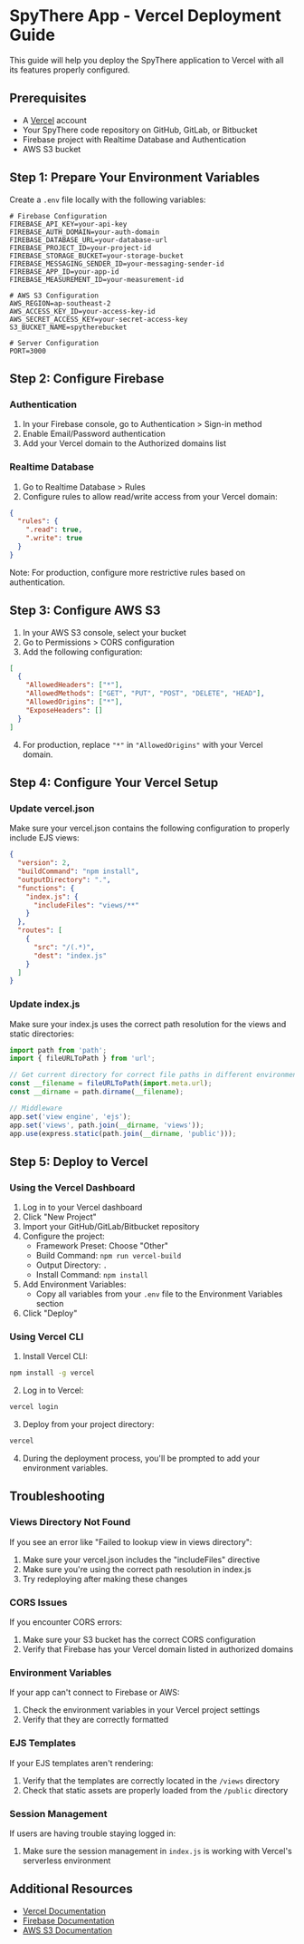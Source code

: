 # SpyThere App - Vercel Deployment Guide

This guide will help you deploy the SpyThere application to Vercel with all its features properly configured.

## Prerequisites

- A [Vercel](https://vercel.com) account
- Your SpyThere code repository on GitHub, GitLab, or Bitbucket
- Firebase project with Realtime Database and Authentication
- AWS S3 bucket

## Step 1: Prepare Your Environment Variables

Create a `.env` file locally with the following variables:

```
# Firebase Configuration
FIREBASE_API_KEY=your-api-key
FIREBASE_AUTH_DOMAIN=your-auth-domain
FIREBASE_DATABASE_URL=your-database-url
FIREBASE_PROJECT_ID=your-project-id
FIREBASE_STORAGE_BUCKET=your-storage-bucket
FIREBASE_MESSAGING_SENDER_ID=your-messaging-sender-id
FIREBASE_APP_ID=your-app-id
FIREBASE_MEASUREMENT_ID=your-measurement-id

# AWS S3 Configuration
AWS_REGION=ap-southeast-2
AWS_ACCESS_KEY_ID=your-access-key-id
AWS_SECRET_ACCESS_KEY=your-secret-access-key
S3_BUCKET_NAME=spytherebucket

# Server Configuration
PORT=3000
```

## Step 2: Configure Firebase

### Authentication
1. In your Firebase console, go to Authentication > Sign-in method
2. Enable Email/Password authentication
3. Add your Vercel domain to the Authorized domains list

### Realtime Database
1. Go to Realtime Database > Rules
2. Configure rules to allow read/write access from your Vercel domain:
```json
{
  "rules": {
    ".read": true,
    ".write": true
  }
}
```
Note: For production, configure more restrictive rules based on authentication.

## Step 3: Configure AWS S3

1. In your AWS S3 console, select your bucket
2. Go to Permissions > CORS configuration
3. Add the following configuration:
```json
[
  {
    "AllowedHeaders": ["*"],
    "AllowedMethods": ["GET", "PUT", "POST", "DELETE", "HEAD"],
    "AllowedOrigins": ["*"],
    "ExposeHeaders": []
  }
]
```
4. For production, replace `"*"` in `"AllowedOrigins"` with your Vercel domain.

## Step 4: Configure Your Vercel Setup

### Update vercel.json

Make sure your vercel.json contains the following configuration to properly include EJS views:

```json
{
  "version": 2,
  "buildCommand": "npm install",
  "outputDirectory": ".",
  "functions": {
    "index.js": {
      "includeFiles": "views/**"
    }
  },
  "routes": [
    {
      "src": "/(.*)",
      "dest": "index.js"
    }
  ]
}
```

### Update index.js

Make sure your index.js uses the correct path resolution for the views and static directories:

```javascript
import path from 'path';
import { fileURLToPath } from 'url';

// Get current directory for correct file paths in different environments
const __filename = fileURLToPath(import.meta.url);
const __dirname = path.dirname(__filename);

// Middleware
app.set('view engine', 'ejs');
app.set('views', path.join(__dirname, 'views'));
app.use(express.static(path.join(__dirname, 'public')));
```

## Step 5: Deploy to Vercel

### Using the Vercel Dashboard

1. Log in to your Vercel dashboard
2. Click "New Project"
3. Import your GitHub/GitLab/Bitbucket repository
4. Configure the project:
   - Framework Preset: Choose "Other"
   - Build Command: `npm run vercel-build`
   - Output Directory: `.`
   - Install Command: `npm install`
5. Add Environment Variables:
   - Copy all variables from your `.env` file to the Environment Variables section
6. Click "Deploy"

### Using Vercel CLI

1. Install Vercel CLI:
```bash
npm install -g vercel
```

2. Log in to Vercel:
```bash
vercel login
```

3. Deploy from your project directory:
```bash
vercel
```

4. During the deployment process, you'll be prompted to add your environment variables.

## Troubleshooting

### Views Directory Not Found
If you see an error like "Failed to lookup view in views directory":
1. Make sure your vercel.json includes the "includeFiles" directive 
2. Make sure you're using the correct path resolution in index.js
3. Try redeploying after making these changes

### CORS Issues
If you encounter CORS errors:
1. Make sure your S3 bucket has the correct CORS configuration
2. Verify that Firebase has your Vercel domain listed in authorized domains

### Environment Variables
If your app can't connect to Firebase or AWS:
1. Check the environment variables in your Vercel project settings
2. Verify that they are correctly formatted

### EJS Templates
If your EJS templates aren't rendering:
1. Verify that the templates are correctly located in the `/views` directory
2. Check that static assets are properly loaded from the `/public` directory

### Session Management
If users are having trouble staying logged in:
1. Make sure the session management in `index.js` is working with Vercel's serverless environment

## Additional Resources

- [Vercel Documentation](https://vercel.com/docs)
- [Firebase Documentation](https://firebase.google.com/docs)
- [AWS S3 Documentation](https://docs.aws.amazon.com/s3/) 